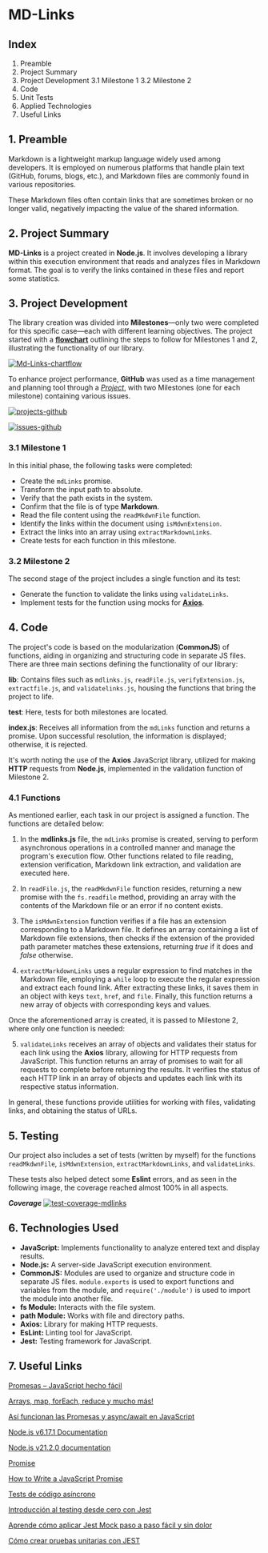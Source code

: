 # MD-Links

## Index

1. Preamble
2. Project Summary
3. Project Development
   3.1 Milestone 1
   3.2 Milestone 2
4. Code
5. Unit Tests
6. Applied Technologies
7. Useful Links

## 1. Preamble

Markdown is a lightweight markup language widely used among developers. It is employed on numerous platforms that handle plain text (GitHub, forums, blogs, etc.), and Markdown files are commonly found in various repositories.

These Markdown files often contain links that are sometimes broken or no longer valid, negatively impacting the value of the shared information.

## 2. Project Summary

**MD-Links** is a project created in **Node.js**. It involves developing a library within this execution environment that reads and analyzes files in Markdown format. The goal is to verify the links contained in these files and report some statistics.

## 3. Project Development

The library creation was divided into **Milestones**—only two were completed for this specific case—each with different learning objectives. The project started with a **[flowchart](https://drive.google.com/file/d/1p7CdKb1bkysDrknYdf-B4cLAfCb3CypI/view)** outlining the steps to follow for Milestones 1 and 2, illustrating the functionality of our library.

<a href="https://ibb.co/V32bnMH"><img src="https://i.ibb.co/jHgq03V/Md-Links-chartflow.png" alt="Md-Links-chartflow" border="0"></a>

To enhance project performance, **GitHub** was used as a time management and planning tool through a _[Project](https://github.com/users/AlexaOlalde/projects/1)_, with two Milestones (one for each milestone) containing various issues.

<a href="https://ibb.co/XWq0zJJ"><img src="https://i.ibb.co/PrdX5CC/projects-github.png" alt="projects-github" border="0"></a>

<a href="https://ibb.co/YtDqyFY"><img src="https://i.ibb.co/mHvMXV1/issues-github.png" alt="issues-github" border="0"></a>

### **3.1 Milestone 1**

In this initial phase, the following tasks were completed:

- Create the `mdLinks` promise.
- Transform the input path to absolute.
- Verify that the path exists in the system.
- Confirm that the file is of type **Markdown**.
- Read the file content using the `readMkdwnFile` function.
- Identify the links within the document using `isMdwnExtension`.
- Extract the links into an array using `extractMarkdownLinks`.
- Create tests for each function in this milestone.

### **3.2 Milestone 2**

The second stage of the project includes a single function and its test:

- Generate the function to validate the links using `validateLinks`.
- Implement tests for the function using mocks for **[Axios](https://axios-http.com/docs/intro)**.

## 4. Code

The project's code is based on the modularization (**CommonJS**) of functions, aiding in organizing and structuring code in separate JS files. There are three main sections defining the functionality of our library:

**lib**: Contains files such as `mdlinks.js`, `readFile.js`, `verifyExtension.js`, `extractfile.js`, and `validatelinks.js`, housing the functions that bring the project to life.

**test**: Here, tests for both milestones are located.

**index.js**: Receives all information from the `mdLinks` function and returns a promise. Upon successful resolution, the information is displayed; otherwise, it is rejected.

It's worth noting the use of the **Axios** JavaScript library, utilized for making **HTTP** requests from **Node.js**, implemented in the validation function of Milestone 2.

### 4.1 Functions

As mentioned earlier, each task in our project is assigned a function. The functions are detailed below:

1. In the **mdlinks.js** file, the `mdLinks` promise is created, serving to perform asynchronous operations in a controlled manner and manage the program's execution flow. Other functions related to file reading, extension verification, Markdown link extraction, and validation are executed here.

2. In `readFile.js`, the `readMkdwnFile` function resides, returning a new promise with the `fs.readfile` method, providing an array with the contents of the Markdown file or an error if no content exists.

3. The `isMdwnExtension` function verifies if a file has an extension corresponding to a Markdown file. It defines an array containing a list of Markdown file extensions, then checks if the extension of the provided path parameter matches these extensions, returning _true_ if it does and _false_ otherwise.

4. `extractMarkdownLinks` uses a regular expression to find matches in the Markdown file, employing a `while` loop to execute the regular expression and extract each found link. After extracting these links, it saves them in an object with keys `text`, `href`, and `file`. Finally, this function returns a new array of objects with corresponding keys and values.

Once the aforementioned array is created, it is passed to Milestone 2, where only one function is needed:

5. `validateLinks` receives an array of objects and validates their status for each link using the **Axios** library, allowing for HTTP requests from JavaScript. This function returns an array of promises to wait for all requests to complete before returning the results. It verifies the status of each HTTP link in an array of objects and updates each link with its respective status information.

In general, these functions provide utilities for working with files, validating links, and obtaining the status of URLs.

## 5. Testing

Our project also includes a set of tests (written by myself) for the functions `readMkdwnFile`, `isMdwnExtension`, `extractMarkdownLinks`, and `validateLinks`.

These tests also helped detect some **Eslint** errors, and as seen in the following image, the coverage reached almost 100% in all aspects.

**_Coverage_**
<a href="https://ibb.co/j8ThwZC"><img src="https://i.ibb.co/fX2MNG3/test-coverage-mdlinks.png" alt="test-coverage-mdlinks" border="0"></a>

## 6. Technologies Used

- **JavaScript:** Implements functionality to analyze entered text and display results.
- **Node.js:** A server-side JavaScript execution environment.
- **CommonJS:** Modules are used to organize and structure code in separate JS files. `module.exports` is used to export functions and variables from the module, and `require('./module')` is used to import the module into another file.
- **fs Module:** Interacts with the file system.
- **path Module:** Works with file and directory paths.
- **Axios:** Library for making HTTP requests.
- **EsLint:** Linting tool for JavaScript.
- **Jest:** Testing framework for JavaScript.

## 7. Useful Links

[Promesas – JavaScript hecho fácil](https://www.youtube.com/watch?v=ZTC0Gfhdzfc&t=156s)

[Arrays, map, forEach, reduce y mucho más!](https://www.youtube.com/watch?v=J9vUZu6edBA)

[Así funcionan las Promesas y async/await en JavaScript](https://www.youtube.com/watch?v=6O8ax3JYboc)

[Node.js v6.17.1 Documentation](https://nodejs.org/dist/latest-v6.x/docs/api/fs.html)

[Node.js v21.2.0 documentation](https://nodejs.org/docs/latest/api/modules.html)

[Promise](https://developer.mozilla.org/es/docs/Web/JavaScript/Reference/Global_Objects/Promise)

[How to Write a JavaScript Promise](https://www.freecodecamp.org/news/how-to-write-a-javascript-promise-4ed8d44292b8/)

[Tests de código asíncrono](https://jestjs.io/es-ES/docs/asynchronous)

[Introducción al testing desde cero con Jest](https://www.youtube.com/watch?v=_DzBez4qMi0&ab_channel=midudev)

[Aprende cómo aplicar Jest Mock paso a paso fácil y sin dolor](https://developero.io/blog/jest-mock-module-function-class-promises-axios-y-mas)

[Cómo crear pruebas unitarias con JEST](https://4geeks.com/es/lesson/how-to-create-unit-testing-with-Javascript-and-Jest-es)
